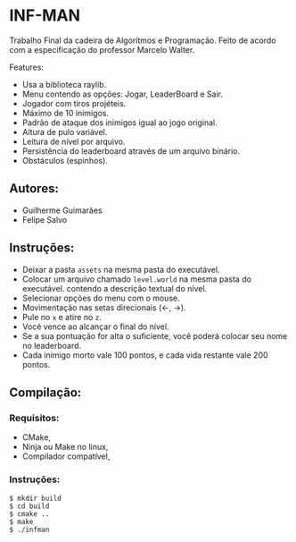 # INF-MAN

Trabalho Final da cadeira de Algorítmos e Programação.
Feito de acordo com a especificação do professor Marcelo Walter.

Features:

- Usa a biblioteca raylib.
- Menu contendo as opções: Jogar, LeaderBoard e Sair.
- Jogador com tiros projéteis.
- Máximo de 10 inimigos.
- Padrão de ataque dos inimigos igual ao jogo original.
- Altura de pulo variável.
- Leitura de nível por arquivo.
- Persistência do leaderboard através de um arquivo binário.
- Obstáculos (espinhos).

## Autores:

- Guilherme Guimarães
- Felipe Salvo

## Instruções:

- Deixar a pasta `assets` na mesma pasta do executável.
- Colocar um arquivo chamado `level.world` na mesma pasta do executável.
  contendo a descrição textual do nível.
- Selecionar opções do menu com o mouse.
- Movimentação nas setas direcionais (←, →).
- Pule no `x` e atire no `z`.
- Você vence ao alcançar o final do nível.
- Se a sua pontuação for alta o suficiente, você poderá
  colocar seu nome no leaderboard.
- Cada inimigo morto vale 100 pontos, e cada vida restante
  vale 200 pontos.

## Compilação:

### Requisitos:

- CMake,
- Ninja ou Make no linux,
- Compilador compatível,

### Instruções:

```
$ mkdir build
$ cd build
$ cmake ..
$ make
$ ./infman
```
